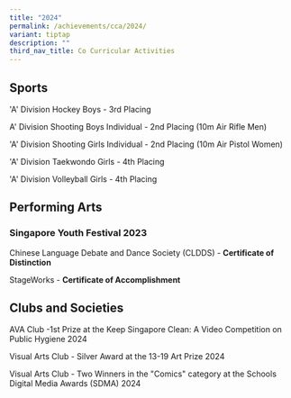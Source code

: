 ```yaml
---
title: "2024"
permalink: /achievements/cca/2024/
variant: tiptap
description: ""
third_nav_title: Co Curricular Activities
---
```

<h2>Sports</h2>
<p>'A' Division Hockey Boys - 3rd Placing</p>
<p>A' Division Shooting Boys Individual - 2nd Placing (10m Air Rifle Men)</p>
<p>'A' Division Shooting Girls Individual - 2nd Placing (10m Air Pistol Women)</p>
<p>'A' Division Taekwondo Girls - 4th Placing</p>
<p>'A' Division Volleyball Girls - 4th Placing</p>
<h2>Performing Arts</h2>
<h3>Singapore Youth Festival 2023</h3>
<p></p>
<p>Chinese Language Debate and Dance Society (CLDDS) - <strong>Certificate of Distinction</strong>
</p>
<p>StageWorks - <strong>Certificate of Accomplishment</strong>
</p>
<p></p>
<h2>Clubs and Societies</h2>
<p>AVA Club -1st Prize at the Keep Singapore Clean: A Video Competition on
Public Hygiene 2024</p>
<p></p>
<p>Visual Arts Club - Silver Award at the 13-19 Art Prize 2024</p>
<p></p>
<p>Visual Arts Club - Two Winners in the "Comics" category at the Schools
Digital Media Awards (SDMA) 2024</p>
<p></p>
<p></p>